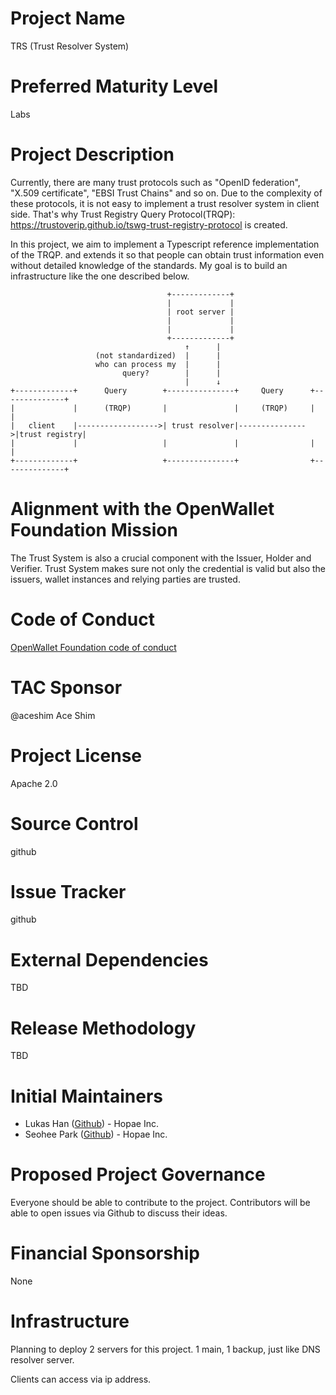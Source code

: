 # Project Name

TRS (Trust Resolver System)

# Preferred Maturity Level

Labs

# Project Description

Currently, there are many trust protocols such as "OpenID federation", "X.509 certificate", "EBSI Trust Chains" and so on. Due to the complexity of these protocols, it is not easy to implement a trust resolver system in client side. That's why Trust Registry Query Protocol(TRQP): https://trustoverip.github.io/tswg-trust-registry-protocol is created.

In this project, we aim to implement a Typescript reference implementation of the TRQP. and extends it so that people can obtain trust information even without detailed knowledge of the standards. My goal is to build an infrastructure like the one described below.

```
                                   +-------------+
                                   |             |
                                   | root server |
                                   |             |
                                   |             |
                                   +-------------+
                                       ↑      |
                   (not standardized)  |      |
                   who can process my  |      |
                         query?        |      |
                                       |      ↓
+-------------+      Query        +---------------+     Query      +--------------+
|             |      (TRQP)       |               |     (TRQP)     |              |
|   client    |------------------>| trust resolver|--------------->|trust registry|
|             |                   |               |                |              |
+-------------+                   +---------------+                +--------------+
```

# Alignment with the OpenWallet Foundation Mission

The Trust System is also a crucial component with the Issuer, Holder and Verifier. Trust System makes sure not only the credential is valid but also the issuers, wallet instances and relying parties are trusted.

# Code of Conduct

[OpenWallet Foundation code of conduct](https://tac.openwallet.foundation/governance/code-of-conduct/)

# TAC Sponsor

@aceshim Ace Shim

# Project License

Apache 2.0

# Source Control

github

# Issue Tracker

github

# External Dependencies

TBD

# Release Methodology

TBD

# Initial Maintainers

- Lukas Han ([Github](https://github.com/lukasjhan)) - Hopae Inc.
- Seohee Park ([Github](https://github.com/dvlprsh)) - Hopae Inc.

# Proposed Project Governance

Everyone should be able to contribute to the project. Contributors will be able to open issues via Github to discuss their ideas.

# Financial Sponsorship

None

# Infrastructure

Planning to deploy 2 servers for this project. 1 main, 1 backup, just like DNS resolver server.

Clients can access via ip address.
